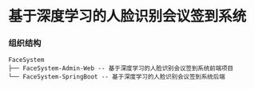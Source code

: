 # 基于深度学习的人脸识别会议签到系统

### 组织结构

```
FaceSystem
├── FaceSystem-Admin-Web -- 基于深度学习的人脸识别会议签到系统前端项目
└── FaceSystem-SpringBoot -- 基于深度学习的人脸识别会议签到系统后端
```
